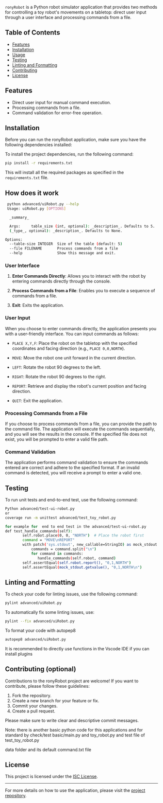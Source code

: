 `ronyRobot` is a Python robot simulator application that provides two methods for controlling a toy robot's movements on a tabletop: direct user input through a user interface and processing commands from a file.

## Table of Contents
- [Features](#Features)
- [Installation](#installation)
- [Usage](#usage)
- [Testing](#testing)
- [Linting and Formatting](#linting-and-formatting)
- [Contributing](#contributing)
- [License](#license)

## Features

- Direct user input for manual command execution.
- Processing commands from a file.
- Command validation for error-free operation.


## Installation

Before you can run the ronyRobot application, make sure you have the following dependencies installed:

To install the project dependencies, run the following command:

```bash
pip install -r requirements.txt
```

This will install all the required packages as specified in the `requirements.txt` file.

## How does it work 

```bash
 python advanced/uiRobot.py --help
 Usage: uiRobot.py [OPTIONS]

  _summary_

  Args:     table_size (int, optional): _description_. Defaults to 5.     file
  (_type_, optional): _description_. Defaults to None.

Options:
  --table-size INTEGER  Size of the table (default: 5)
  --file FILENAME       Process commands from a file
  --help                Show this message and exit.
  ```

### User Interface

1. **Enter Commands Directly**: Allows you to interact with the robot by entering commands directly through the console.

2. **Process Commands from a File**: Enables you to execute a sequence of commands from a file. 

3. **Exit**: Exits the application.

### User Input

When you choose to enter commands directly, the application presents you with a user-friendly interface. You can input commands as follows:

- `PLACE X,Y,F`: Place the robot on the tabletop with the specified coordinates and facing direction (e.g., `PLACE 0,0,NORTH`).

- `MOVE`: Move the robot one unit forward in the current direction.

- `LEFT`: Rotate the robot 90 degrees to the left.

- `RIGHT`: Rotate the robot 90 degrees to the right.

- `REPORT`: Retrieve and display the robot's current position and facing direction.

- `QUIT`: Exit the application.

### Processing Commands from a File

If you choose to process commands from a file, you can provide the path to the command file. The application will execute the commands sequentially, and you will see the results in the console. If the specified file does not exist, you will be prompted to enter a valid file path.

### Command Validation

The application performs command validation to ensure the commands entered are correct and adhere to the specified format. If an invalid command is detected, you will receive a prompt to enter a valid one.

## Testing

To run unit tests and end-to-end test, use the following command:

```bash
Python advanced/test-ui-robot.py 
or 
coverage run -m unittest advanced/test_toy_robot.py

for example for  end to end test in the advanced/test-ui-robot.py
def test_handle_commands(self):
        self.robot.place(0, 0, "NORTH")  # Place the robot first
        command = "MOVE\nREPORT"
        with patch('sys.stdout', new_callable=StringIO) as mock_stdout:
            commands = command.split("\n")
            for command in commands:
               handle_commands(self.robot, command)       
        self.assertEqual(self.robot.report(), "0,1,NORTH")
        self.assertEqual(mock_stdout.getvalue(), "0,1,NORTH\n")

```
## Linting and Formatting

To check your code for linting issues, use the following command:

```bash
pylint advanced/uiRobot.py
```

To automatically fix some linting issues, use:

```bash
pylint --fix advanced/uiRobot.py
```

To format your code with autopep8

```bash
autopep8 advanced/uiRobot.py 
```
It is recommended to directly use functions in the Vscode IDE if you can install plugins 

## Contributing (optional)

Contributions to the ronyRobot project are welcome! If you want to contribute, please follow these guidelines:

1. Fork the repository.
2. Create a new branch for your feature or fix.
3. Commit your changes.
4. Create a pull request.

Please make sure to write clear and descriptive commit messages.

Note: there is another basic python code for this applications and for standard by check/test 
basic/main.py and toy_robot.py and test file of test_toy_robot.py

data folder and its default command.txt file 

## License

This project is licensed under the [ISC License](LICENSE).

---

For more details on how to use the  application, please visit the [project repository](https://github.com/rogeraubi/robot#readme).

